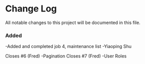 # Change Log
All notable changes to this project will be documented in this file.


### Added
-Added and completed job 4, maintenance list
    -Yiaoping Shu

Closes #6 (Fred)
	-Pagination
Closes #7 (Fred)
	-User Roles

